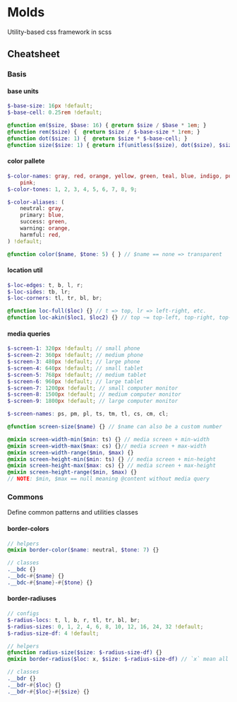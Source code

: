 # Molds

Utility-based css framework in scss

## Cheatsheet

### Basis

#### base units

<!-- prettier-ignore -->
```scss
$-base-size: 16px !default;
$-base-cell: 0.25rem !default;

@function em($size, $base: 16) { @return $size / $base * 1em; }
@function rem($size) {  @return $size / $-base-size * 1rem; }
@function dot($size: 1) {  @return $size * $-base-cell; }
@function size($size: 1) { @return if(unitless($size), dot($size), $size); }
```

#### color pallete

<!-- prettier-ignore -->
```scss
$-color-names: gray, red, orange, yellow, green, teal, blue, indigo, purple,
    pink;
$-color-tones: 1, 2, 3, 4, 5, 6, 7, 8, 9;

$-color-aliases: (
    neutral: gray,
    primary: blue,
    success: green,
    warning: orange,
    harmful: red,
) !default;

@function color($name, $tone: 5) { } // $name == none => transparent
```

#### location util

<!-- prettier-ignore -->
```scss
$-loc-edges: t, b, l, r;
$-loc-sides: tb, lr;
$-loc-corners: tl, tr, bl, br;

@function loc-full($loc) {} // t => top, lr => left-right, etc.
@function loc-akin($loc1, $loc2) {} // top ~= top-left, top-right, top-bottom...
```

#### media queries

<!-- prettier-ignore -->
```scss
$-screen-1: 320px !default; // small phone
$-screen-2: 360px !default; // medium phone
$-screen-3: 480px !default; // large phone
$-screen-4: 640px !default; // small tablet
$-screen-5: 768px !default; // medium tablet
$-screen-6: 960px !default; // large tablet
$-screen-7: 1200px !default; // small computer monitor
$-screen-8: 1500px !default; // medium computer monitor
$-screen-9: 1800px !default; // large computer monitor

$-screen-names: ps, pm, pl, ts, tm, tl, cs, cm, cl;

@function screen-size($name) {} // $name can also be a custom number

@mixin screen-width-min($min: ts) {} // media screen + min-width
@mixin screen-width-max($max: cs) {}// media screen + max-width
@mixin screen-width-range($min, $max) {}
@mixin screen-height-min($min: ts) {} // media screen + min-height
@mixin screen-height-max($max: cs) {} // media screen + max-height
@mixin screen-height-range($min, $max) {}
// NOTE: $min, $max == null meaning @content without media query
```

### Commons

Define common patterns and utilities classes

#### border-colors

<!-- prettier-ignore -->
```scss
// helpers
@mixin border-color($name: neutral, $tone: 7) {}

// classes
.__bdc {}
.__bdc-#{$name} {}
.__bdc-#{$name}-#{$tone} {}
```

#### border-radiuses

<!-- prettier-ignore -->
```scss
// configs
$-radius-locs: t, l, b, r, tl, tr, bl, br;
$-radius-sizes: 0, 1, 2, 4, 6, 8, 10, 12, 16, 24, 32 !default;
$-radius-size-df: 4 !default;

// helpers
@function radius-size($size: $-radius-size-df) {}
@mixin border-radius($loc: x, $size: $-radius-size-df) // `x` mean all 4 corners

// classes
.__bdr {}
.__bdr-#{$loc} {}
.__bdr-#{$loc}-#{$size} {}
```
